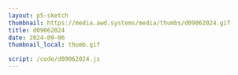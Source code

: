 ```yaml
---
layout: p5-sketch
thumbnail: https://media.awd.systems/media/thumbs/d09062024.gif
title: d09062024
date: 2024-09-06
thumbnail_local: thumb.gif

script: /code/d09062024.js
---
```

